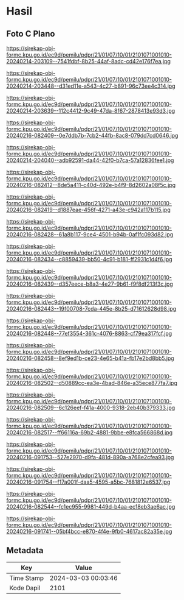 # Hasil

## Foto C Plano

https://sirekap-obj-formc.kpu.go.id/ec9d/pemilu/pdpr/21/01/07/10/01/2101071001010-20240214-203109--7541fdbf-8b25-44af-8adc-cd42e176f7ea.jpg

https://sirekap-obj-formc.kpu.go.id/ec9d/pemilu/pdpr/21/01/07/10/01/2101071001010-20240214-203448--d31ed11e-a543-4c27-b891-96c73ee4c314.jpg

https://sirekap-obj-formc.kpu.go.id/ec9d/pemilu/pdpr/21/01/07/10/01/2101071001010-20240214-203639--112c4412-9c49-47da-8f67-2878413e93d3.jpg

https://sirekap-obj-formc.kpu.go.id/ec9d/pemilu/pdpr/21/01/07/10/01/2101071001010-20240216-082409--0e7ddb7b-7cb2-44fb-8ac8-079dd7cd0646.jpg

https://sirekap-obj-formc.kpu.go.id/ec9d/pemilu/pdpr/21/01/07/10/01/2101071001010-20240214-204040--adb92591-da44-42f0-b7ca-57a12836fee1.jpg

https://sirekap-obj-formc.kpu.go.id/ec9d/pemilu/pdpr/21/01/07/10/01/2101071001010-20240216-082412--8de5a411-c40d-492e-b4f9-8d2602a08f5c.jpg

https://sirekap-obj-formc.kpu.go.id/ec9d/pemilu/pdpr/21/01/07/10/01/2101071001010-20240216-082419--d1887eae-456f-4271-a43e-c942a117b115.jpg

https://sirekap-obj-formc.kpu.go.id/ec9d/pemilu/pdpr/21/01/07/10/01/2101071001010-20240216-082428--61a8b117-9ce4-4501-b94b-0af1fc093d82.jpg

https://sirekap-obj-formc.kpu.go.id/ec9d/pemilu/pdpr/21/01/07/10/01/2101071001010-20240216-082434--c8859439-bb50-4c91-b181-ff2931c1d4f6.jpg

https://sirekap-obj-formc.kpu.go.id/ec9d/pemilu/pdpr/21/01/07/10/01/2101071001010-20240216-082439--d357eece-b8a3-4e27-9b61-f9f8df213f3c.jpg

https://sirekap-obj-formc.kpu.go.id/ec9d/pemilu/pdpr/21/01/07/10/01/2101071001010-20240216-082443--19f00708-7cda-445e-8b25-d71612628d98.jpg

https://sirekap-obj-formc.kpu.go.id/ec9d/pemilu/pdpr/21/01/07/10/01/2101071001010-20240216-082448--77ef3554-361c-4076-8863-cf79ea317fcf.jpg

https://sirekap-obj-formc.kpu.go.id/ec9d/pemilu/pdpr/21/01/07/10/01/2101071001010-20240216-082458--8ef9ed1b-ce23-4e65-b41a-fb17e2bd8bb5.jpg

https://sirekap-obj-formc.kpu.go.id/ec9d/pemilu/pdpr/21/01/07/10/01/2101071001010-20240216-082502--d50889cc-ea3e-4bad-846e-a35ece877fa7.jpg

https://sirekap-obj-formc.kpu.go.id/ec9d/pemilu/pdpr/21/01/07/10/01/2101071001010-20240216-082509--6c126eef-f41a-4000-9318-2eb40b379333.jpg

https://sirekap-obj-formc.kpu.go.id/ec9d/pemilu/pdpr/21/01/07/10/01/2101071001010-20240216-082517--ff66116a-69b2-4881-9bbe-e8fca566868d.jpg

https://sirekap-obj-formc.kpu.go.id/ec9d/pemilu/pdpr/21/01/07/10/01/2101071001010-20240216-091753--527e2970-d9fa-481d-890a-a768e2cfea93.jpg

https://sirekap-obj-formc.kpu.go.id/ec9d/pemilu/pdpr/21/01/07/10/01/2101071001010-20240216-091754--f17a001f-daa5-4595-a5bc-7681812e6537.jpg

https://sirekap-obj-formc.kpu.go.id/ec9d/pemilu/pdpr/21/01/07/10/01/2101071001010-20240216-082544--fc1ec955-9981-449d-b4aa-ec18eb3ae6ac.jpg

https://sirekap-obj-formc.kpu.go.id/ec9d/pemilu/pdpr/21/01/07/10/01/2101071001010-20240216-091741--05bf4bcc-e870-4f4e-9fb0-4617ac82a35e.jpg


## Metadata

| Key        | Value               |
| ---------- | ------------------- |
| Time Stamp | 2024-03-03 00:03:46 |
| Kode Dapil | 2101                |



